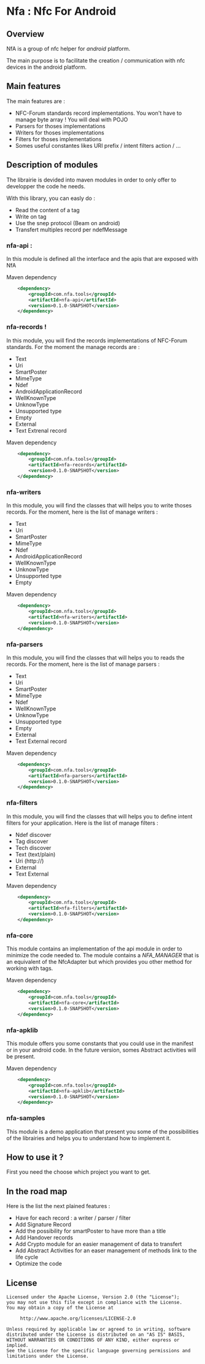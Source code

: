 # Nfa : Nfc For Android

## Overview
NfA is a group of nfc helper for *android* platform.

The main purpose is to facilitate the creation /  communication with nfc devices in the android platform.

## Main features

The main features are : 

* NFC-Forum standards record implementations. You won't have to manage byte array ! You will deal with POJO
* Parsers for thoses implementations
* Writers for thoses implementations
* Filters for thoses implementations
* Somes useful constantes likes URI prefix / intent filters action / ...	


## Description of modules

The librairie is devided into maven modules in order to only offer to developper the code he needs.

With this library, you can easly do : 
* Read the content of a tag
* Write on tag
* Use the snep protocol (Beam on android)
* Transfert multiples record per ndefMessage

### nfa-api : 
In this module is defined all the interface and the apis that are exposed with NfA

Maven dependency
```xml
	<dependency>
		<groupId>com.nfa.tools</groupId>
		<artifactId>nfa-api</artifactId>
		<version>0.1.0-SNAPSHOT</version>
	</dependency>
```

### nfa-records ! 
In this module, you will find the records implementations of NFC-Forum standards. For the moment the manage records are : 
* Text
* Uri
* SmartPoster
* MimeType
* Ndef
* AndroidApplicationRecord
* WellKnownType
* UnknowType
* Unsupported type
* Empty
* External
* Text Extrenal record

Maven dependency
```xml
	<dependency>
		<groupId>com.nfa.tools</groupId>
		<artifactId>nfa-records</artifactId>
		<version>0.1.0-SNAPSHOT</version>
	</dependency>
```

### nfa-writers
In this module, you will find the classes that will helps you to write thoses records. For the moment, here is the list of manage writers : 
* Text
* Uri
* SmartPoster
* MimeType
* Ndef
* AndroidApplicationRecord
* WellKnownType
* UnknowType
* Unsupported type
* Empty

Maven dependency
```xml
	<dependency>
		<groupId>com.nfa.tools</groupId>
		<artifactId>nfa-writers</artifactId>
		<version>0.1.0-SNAPSHOT</version>
	</dependency>
```

### nfa-parsers
In this module, you will find the classes that will helps you to reads the records. For the moment, here is the list of manage parsers : 
* Text
* Uri
* SmartPoster
* MimeType
* Ndef
* WellKnownType
* UnknowType
* Unsupported type
* Empty
* External
* Text External record

Maven dependency
```xml
	<dependency>
		<groupId>com.nfa.tools</groupId>
		<artifactId>nfa-parsers</artifactId>
		<version>0.1.0-SNAPSHOT</version>
	</dependency>
```

### nfa-filters
In this module, you will find the classes that will helps you to define intent filters for your application. Here is the list of manage filters : 
* Ndef discover
* Tag discover
* Tech discover
* Text (text/plain)
* Uri (http://)
* External
* Text External

Maven dependency
```xml
	<dependency>
		<groupId>com.nfa.tools</groupId>
		<artifactId>nfa-filters</artifactId>
		<version>0.1.0-SNAPSHOT</version>
	</dependency>
```

### nfa-core
This module contains an implementation of the api module in order to minimize the code needed to. The module contains a *NFA_MANAGER* that is an equivalent of the NfcAdapter but which provides you other method for working with tags.

Maven dependency
```xml
	<dependency>
		<groupId>com.nfa.tools</groupId>
		<artifactId>nfa-core</artifactId>
		<version>0.1.0-SNAPSHOT</version>
	</dependency>
```

### nfa-apklib
This module offers you some constants that you could use in the manifest or in your android code. In the future version, somes Abstract activities will be present.

Maven dependency
```xml
	<dependency>
		<groupId>com.nfa.tools</groupId>
		<artifactId>nfa-apklib</artifactId>
		<version>0.1.0-SNAPSHOT</version>
	</dependency>
```

### nfa-samples
This module is a demo application that present you some of the possibilities of the librairies and helps you to understand how to implement it.

## How to use it ?

First you need the choose which project you want to get. 

## In the road map

Here is the list the next plained features : 
* Have for each record : a writer / parser / filter
* Add Signature Record
* Add the possibility for smartPoster to have more than a title
* Add Handover records
* Add Crypto module for an easier management of data to transfert
* Add Abstract Activities for an easer management of methods link to the life cycle
* Optimize the code

## License

	Licensed under the Apache License, Version 2.0 (the "License");
	you may not use this file except in compliance with the License.
	You may obtain a copy of the License at

	     http://www.apache.org/licenses/LICENSE-2.0

	Unless required by applicable law or agreed to in writing, software
	distributed under the License is distributed on an "AS IS" BASIS,
	WITHOUT WARRANTIES OR CONDITIONS OF ANY KIND, either express or implied.
	See the License for the specific language governing permissions and
	limitations under the License.